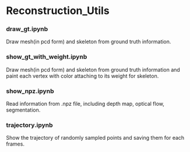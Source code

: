 # Reconstruction_Utils  
### draw_gt.ipynb   
Draw mesh(in pcd form) and skeleton from ground truth information.

### show_gt_with_weight.ipynb
Draw mesh(in pcd form) and skeleton from ground truth information and paint each vertex with color attaching to its weight for skeleton.
 
### show_npz.ipynb
Read information from .npz file, including depth map, optical flow, segmentation.

### trajectory.ipynb
Show the trajectory of randomly sampled points and saving them for each frames.

